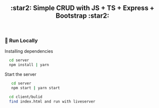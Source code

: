 <h2 align='center'>:star2: Simple CRUD with JS + TS + Express + Bootstrap :star2:</h2>

<br />

<!-- Run Locally -->
### :running: Run Locally

Installing dependencies

```bash
  cd server
  npm install | yarn 
```

Start the server

```bash
   cd server
   npm start | yarn start
   
  cd client/bulid
  find index.html and run with liveserver
```



